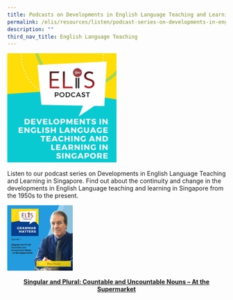 ```yaml
---
title: Podcasts on Developments in English Language Teaching and Learning in Singapore
permalink: /elis/resources/listen/podcast-series-on-developments-in-english-language/
description: ""
third_nav_title: English Language Teaching
---
```

<img src="/images/final-elis-series-podcast-artwork-2021--2.png" 
     style="width:50%">
		 
Listen to our podcast series on Developments in English Language Teaching and Learning in Singapore. Find out about the continuity and change in the developments in English Language teaching and learning in Singapore from the 1950s to the present.

<p><a href="https://staging.d1wti0p44mqune.amplifyapp.com/elis/resources/listen/singular-and-plural-countable-and-uncountable-nouns-at-the-supermarket/">
<img src="/images/gm-episode-1.png" style="width:30%">
<center><b>Singular and Plural: Countable and Uncountable Nouns – At the Supermarket</b></center>
</a></p>